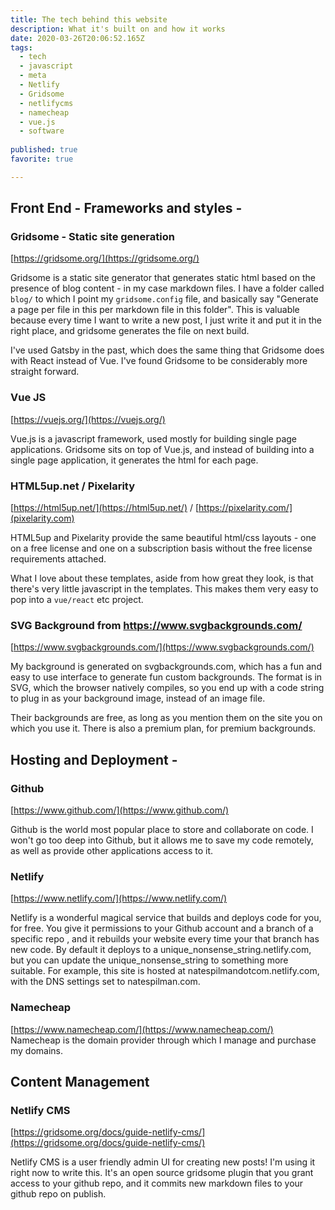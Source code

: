```yaml
---
title: The tech behind this website
description: What it's built on and how it works
date: 2020-03-26T20:06:52.165Z
tags:
  - tech
  - javascript
  - meta
  - Netlify
  - Gridsome
  - netlifycms
  - namecheap
  - vue.js
  - software
  
published: true
favorite: true

---
```

## Front End - Frameworks and styles - 
### Gridsome - Static site generation
[https://gridsome.org/](https://gridsome.org/)

Gridsome is a static site generator that generates static html based on the presence of blog content - in my case markdown files. I have a folder called `blog/` to which I point my `gridsome.config` file, and basically say "Generate a page per file in this per markdown file in this folder". This is valuable because every time I want to write a new post, I just write it and put it in the right place, and gridsome generates the file on next build. 

I've used Gatsby in the past, which does the same thing that Gridsome does with React instead of Vue. I've found Gridsome to be considerably more straight forward. 

### Vue JS
[https://vuejs.org/](https://vuejs.org/)

Vue.js is a javascript framework, used mostly for building single page applications. Gridsome sits on top of Vue.js, and instead of building into a single page application, it generates the html for each page. 

### HTML5up.net / Pixelarity
[https://html5up.net/](https://html5up.net/) / [https://pixelarity.com/](pixelarity.com)

HTML5up and Pixelarity provide the same beautiful html/css layouts - one on a free license and one on a subscription basis without the free license requirements attached. 

What I love about these templates, aside from how great they look, is that there's very little javascript in the templates. This makes them very easy to pop into a `vue/react` etc project. 

### SVG Background from https://www.svgbackgrounds.com/
[https://www.svgbackgrounds.com/](https://www.svgbackgrounds.com/)

My background is generated on svgbackgrounds.com, which has a fun and easy to use interface to generate fun custom backgrounds. The format is in SVG, which the browser natively compiles, so you end up with a code string to plug in as your background image, instead of an image file. 

Their backgrounds are free, as long as you mention them on the site you on which you use it. There is also a premium plan, for premium backgrounds. 

## Hosting and Deployment -
### Github
[https://www.github.com/](https://www.github.com/)

Github is the world most popular place to store and collaborate on code. I won't go too deep into Github, but it allows me to save my code remotely, as well as provide other applications access to it. 


### Netlify
[https://www.netlify.com/](https://www.netlify.com/)

Netlify is a wonderful magical service that builds and deploys code for you, for free. You give it permissions to your Github account and a branch of a specific repo , and it rebuilds your website every time your that branch has new code. By default it deploys to a unique_nonsense_string.netlify.com, but you can update the unique_nonsense_string to something more suitable. For example, this site is hosted at 
natespilmandotcom.netlify.com, with the DNS settings set to natespilman.com. 

### Namecheap
[https://www.namecheap.com/](https://www.namecheap.com/)
Namecheap is the domain provider through which I manage and purchase my domains. 

## Content Management
### Netlify CMS
[https://gridsome.org/docs/guide-netlify-cms/](https://gridsome.org/docs/guide-netlify-cms/)

Netlify CMS is a user friendly admin UI for creating new posts! I'm using it right now to write this. It's an open source gridsome plugin that you grant access to your github repo, and it commits new markdown files to your github repo on publish. 




